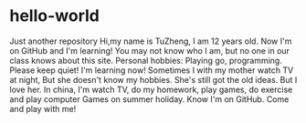 # hello-world
Just another repository
Hi,my name is TuZheng, I am 12 years old. Now I'm on GitHub and I'm learning!
You may not know who I am, but no one in our class knows about this site.
Personal hobbies: Playing go, programming.
Please keep quiet! I'm learning now! 
Sometimes I with my mother watch TV at night, But she doesn't know my hobbies. She's still got the old ideas. But I love her.
In china, I'm watch TV, do my homework, play games, do exercise and play computer Games on summer holiday. Know I'm on GitHub. Come and play with me!
